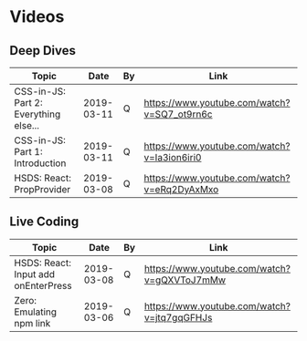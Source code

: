 # Videos

## Deep Dives

| Topic                                 | Date       | By  | Link                                        |
| ------------------------------------- | ---------- | --- | ------------------------------------------- |
| CSS-in-JS: Part 2: Everything else... | 2019-03-11 | Q   | https://www.youtube.com/watch?v=SQ7_ot9rn6c |
| CSS-in-JS: Part 1: Introduction       | 2019-03-11 | Q   | https://www.youtube.com/watch?v=Ia3ion6iri0 |
| HSDS: React: PropProvider             | 2019-03-08 | Q   | https://www.youtube.com/watch?v=eRq2DyAxMxo |

## Live Coding

| Topic                               | Date       | By  | Link                                        |
| ----------------------------------- | ---------- | --- | ------------------------------------------- |
| HSDS: React: Input add onEnterPress | 2019-03-08 | Q   | https://www.youtube.com/watch?v=gQXVToJ7mMw |
| Zero: Emulating npm link            | 2019-03-06 | Q   | https://www.youtube.com/watch?v=jtq7gqGFHJs |
